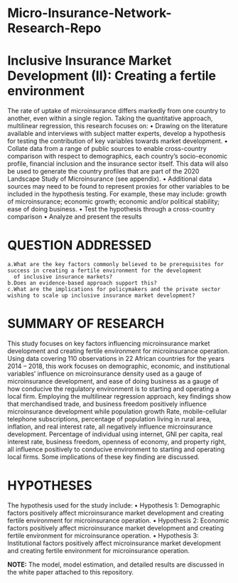 # Micro-Insurance-Network-Research-Repo

 # Inclusive Insurance Market Development (II): Creating a fertile environment
The rate of uptake of microinsurance differs markedly from one country to another, even within a single region. Taking the quantitative approach, 
multilinear regression, this research focuses on:
    •	Drawing on the literature available and interviews with subject matter experts, develop a hypothesis for testing the contribution of key variables 
      towards market development.
    •	Collate data from a range of public sources to enable cross-country comparison with respect to demographics, each country’s socio-economic profile, 
      financial inclusion and the insurance sector itself. This data will also be used to generate the country profiles that are part of the 2020 Landscape 
      Study of Microinsurance (see appendix).
    •	Additional data sources may need to be found to represent proxies for other variables to be included in the hypothesis testing. For example, these may
      include: growth of microinsurance; economic growth; economic and/or political stability; ease of doing business. 
    •	Test the hypothesis through a cross-country comparison
    •	Analyze and present the results
 
# QUESTION ADDRESSED 
    a.What are the key factors commonly believed to be prerequisites for success in creating a fertile environment for the development
      of inclusive insurance markets?
    b.Does an evidence-based approach support this?
    c.What are the implications for policymakers and the private sector wishing to scale up inclusive insurance market development?


#	SUMMARY OF RESEARCH
This study focuses on key factors influencing microinsurance market development and creating fertile environment for microinsurance operation. Using data covering 
110 observations in 22 African countries for the years 2014 – 2018, this work focuses on demographic, economic, and institutional variables’ influence on microinsurance
density used as a gauge of microinsurance development, and ease of doing business as a gauge of how conducive the regulatory environment is to starting and operating a 
local firm. Employing the multilinear regression approach, key findings show that merchandised trade, and business freedom positively influence microinsurance development
while population growth Rate, mobile-cellular telephone subscriptions, percentage of population living in rural area, inflation, and real interest rate, all negatively 
influence microinsurance development.  Percentage of individual using internet, GNI per capita, real interest rate, business freedom, openness of economy, and property 
right, all influence positively to conducive environment to starting and operating local firms. Some implications of these key finding are discussed.

# HYPOTHESES
The hypothesis used for the study include:
  •	Hypothesis 1: Demographic factors positively affect microinsurance market development and creating fertile environment for microinsurance operation.
  •	Hypothesis 2: Economic factors positively affect microinsurance market development and creating fertile environment for microinsurance operation.
  •	Hypothesis 3: Institutional factors positively affect microinsurance market development and creating fertile environment for microinsurance operation.


**NOTE:** The model, model estimation, and detailed results are discussed in the white paper attached to this repository.


